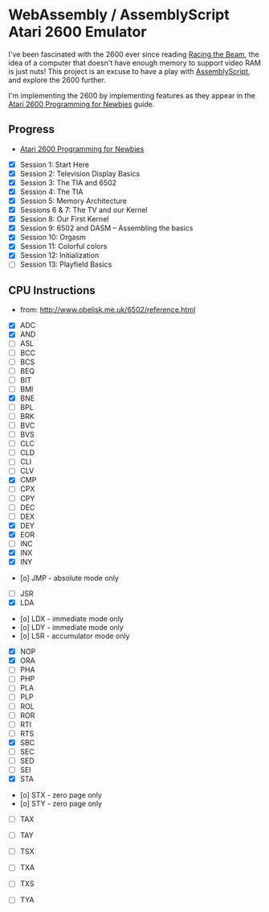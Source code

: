 # WebAssembly / AssemblyScript Atari 2600 Emulator 

I've been fascinated with the 2600 ever since reading [Racing the Beam](https://www.amazon.co.uk/Racing-Beam-Computer-Platform-Studies/dp/026201257X), the idea of a computer that doesn't have enough memory to support video RAM is just nuts! This project is an excuse to have a play with [AssemblyScript](https://docs.assemblyscript.org/), and explore the 2600 further.

I'm implementing the 2600 by implementing features as they appear in the [Atari 2600 Programming for Newbies](https://cdn.hackaday.io/files/1646277043401568/Atari_2600_Programming_for_Newbies_Revised_Edition.pdf) guide.




## Progress

 - [Atari 2600 Programming for Newbies](https://cdn.hackaday.io/files/1646277043401568/Atari_2600_Programming_for_Newbies_Revised_Edition.pdf)
  - [x] Session 1: Start Here
  - [x] Session 2: Television Display Basics
  - [x] Session 3: The TIA and 6502
  - [x] Session 4: The TIA
  - [x] Session 5: Memory Architecture
  - [x] Sessions 6 & 7: The TV and our Kernel
  - [x] Session 8: Our First Kernel
  - [x] Session 9: 6502 and DASM – Assembling the basics
  - [x] Session 10: Orgasm
  - [x] Session 11: Colorful colors
  - [x] Session 12: Initialization
  - [ ] Session 13: Playfield Basics

## CPU Instructions

 - from: http://www.obelisk.me.uk/6502/reference.html

 - [x] ADC
 - [x] AND
 - [ ] ASL
 - [ ] BCC
 - [ ] BCS
 - [ ] BEQ
 - [ ] BIT
 - [ ] BMI
 - [x] BNE
 - [ ] BPL
 - [ ] BRK
 - [ ] BVC
 - [ ] BVS
 - [ ] CLC
 - [ ] CLD
 - [ ] CLI
 - [ ] CLV
 - [x] CMP
 - [ ] CPX
 - [ ] CPY
 - [ ] DEC
 - [ ] DEX
 - [x] DEY
 - [x] EOR
 - [ ] INC
 - [x] INX
 - [x] INY
 - [o] JMP - absolute mode only
 - [ ] JSR
 - [x] LDA
 - [o] LDX - immediate mode only
 - [o] LDY - immediate mode only
 - [o] LSR - accumulator mode only
 - [x] NOP
 - [x] ORA
 - [ ] PHA
 - [ ] PHP
 - [ ] PLA
 - [ ] PLP
 - [ ] ROL
 - [ ] ROR
 - [ ] RTI
 - [ ] RTS
 - [x] SBC
 - [ ] SEC
 - [ ] SED
 - [ ] SEI
 - [x] STA 
 - [o] STX - zero page only
 - [o] STY - zero page only
 - [ ] TAX
 - [ ] TAY
 - [ ] TSX
 - [ ] TXA
 - [ ] TXS
 - [ ] TYA



